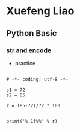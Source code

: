 # Xuefeng Liao 

## Python Basic

### str and encode


- practice

```

# -*- coding: utf-8 -*-

s1 = 72
s2 = 85

r = (85-72)/72 * 100


print('%.1f%%' % r)

```
